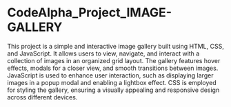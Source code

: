 # CodeAlpha_Project_IMAGE-GALLERY
This project is a simple and interactive image gallery built using HTML, CSS, and JavaScript. It allows users to view, navigate, and interact with a collection of images in an organized grid layout. The gallery features hover effects, modals for a closer view, and smooth transitions between images. JavaScript is used to enhance user interaction, such as displaying larger images in a popup modal and enabling a lightbox effect. CSS is employed for styling the gallery, ensuring a visually appealing and responsive design across different devices.
